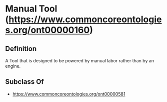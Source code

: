 # Manual Tool (https://www.commoncoreontologies.org/ont00000160)

## Definition
A Tool that is designed to be powered by manual labor rather than by an engine.

## Subclass Of
- https://www.commoncoreontologies.org/ont00000581

